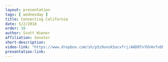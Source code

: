 ```yaml
---
layout: presentation
tags: [ wednesday ]
title: Connecting California  
date: 5/2/2018
order: 18
author: Scott Wiener
affiliation: Senator
short-description:
video-link: "https://www.dropbox.com/sh/p5z9unuk5acvfrj/AAD0Tn7UV4nfvDb6XfhhM22ka/Day2/2018-05-02_Cal-ITC_Day2-2.Wiener.mp4"  
presentation-link: 
---
```

